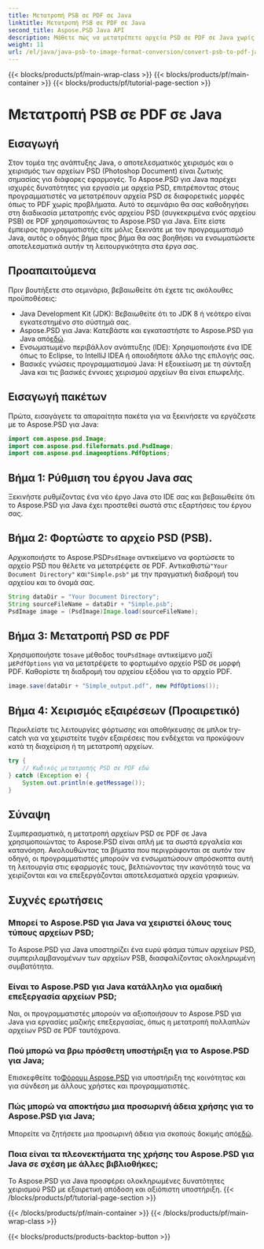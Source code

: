 ```yaml
---
title: Μετατροπή PSB σε PDF σε Java
linktitle: Μετατροπή PSB σε PDF σε Java
second_title: Aspose.PSD Java API
description: Μάθετε πώς να μετατρέπετε αρχεία PSD σε PDF σε Java χωρίς κόπο χρησιμοποιώντας το Aspose.PSD. Ιδανικό για προγραμματιστές που θέλουν να βελτιστοποιήσουν τη διαχείριση αρχείων γραφικών.
weight: 11
url: /el/java/java-psb-to-image-format-conversion/convert-psb-to-pdf-java/
---
```


{{< blocks/products/pf/main-wrap-class >}}
{{< blocks/products/pf/main-container >}}
{{< blocks/products/pf/tutorial-page-section >}}

# Μετατροπή PSB σε PDF σε Java

## Εισαγωγή
Στον τομέα της ανάπτυξης Java, ο αποτελεσματικός χειρισμός και ο χειρισμός των αρχείων PSD (Photoshop Document) είναι ζωτικής σημασίας για διάφορες εφαρμογές. Το Aspose.PSD για Java παρέχει ισχυρές δυνατότητες για εργασία με αρχεία PSD, επιτρέποντας στους προγραμματιστές να μετατρέπουν αρχεία PSD σε διαφορετικές μορφές όπως το PDF χωρίς προβλήματα. Αυτό το σεμινάριο θα σας καθοδηγήσει στη διαδικασία μετατροπής ενός αρχείου PSD (συγκεκριμένα ενός αρχείου PSB) σε PDF χρησιμοποιώντας το Aspose.PSD για Java. Είτε είστε έμπειρος προγραμματιστής είτε μόλις ξεκινάτε με τον προγραμματισμό Java, αυτός ο οδηγός βήμα προς βήμα θα σας βοηθήσει να ενσωματώσετε αποτελεσματικά αυτήν τη λειτουργικότητα στα έργα σας.
## Προαπαιτούμενα
Πριν βουτήξετε στο σεμινάριο, βεβαιωθείτε ότι έχετε τις ακόλουθες προϋποθέσεις:
- Java Development Kit (JDK): Βεβαιωθείτε ότι το JDK 8 ή νεότερο είναι εγκατεστημένο στο σύστημά σας.
-  Aspose.PSD για Java: Κατεβάστε και εγκαταστήστε το Aspose.PSD για Java από[εδώ](https://releases.aspose.com/psd/java/).
- Ενσωματωμένο περιβάλλον ανάπτυξης (IDE): Χρησιμοποιήστε ένα IDE όπως το Eclipse, το IntelliJ IDEA ή οποιοδήποτε άλλο της επιλογής σας.
- Βασικές γνώσεις προγραμματισμού Java: Η εξοικείωση με τη σύνταξη Java και τις βασικές έννοιες χειρισμού αρχείων θα είναι επωφελής.

## Εισαγωγή πακέτων
Πρώτα, εισαγάγετε τα απαραίτητα πακέτα για να ξεκινήσετε να εργάζεστε με το Aspose.PSD για Java:
```java
import com.aspose.psd.Image;
import com.aspose.psd.fileformats.psd.PsdImage;
import com.aspose.psd.imageoptions.PdfOptions;
```
## Βήμα 1: Ρύθμιση του έργου Java σας
Ξεκινήστε ρυθμίζοντας ένα νέο έργο Java στο IDE σας και βεβαιωθείτε ότι το Aspose.PSD για Java έχει προστεθεί σωστά στις εξαρτήσεις του έργου σας.
## Βήμα 2: Φορτώστε το αρχείο PSD (PSB).
 Αρχικοποιήστε το Aspose.PSD`PsdImage` αντικείμενο να φορτώσετε το αρχείο PSD που θέλετε να μετατρέψετε σε PDF. Αντικαθιστώ`"Your Document Directory"` και`"Simple.psb"` με την πραγματική διαδρομή του αρχείου και το όνομά σας.
```java
String dataDir = "Your Document Directory";
String sourceFileName = dataDir + "Simple.psb";
PsdImage image = (PsdImage)Image.load(sourceFileName);
```
## Βήμα 3: Μετατροπή PSD σε PDF
 Χρησιμοποιήστε το`save` μέθοδος του`PsdImage` αντικείμενο μαζί με`PdfOptions` για να μετατρέψετε το φορτωμένο αρχείο PSD σε μορφή PDF. Καθορίστε τη διαδρομή του αρχείου εξόδου για το αρχείο PDF.
```java
image.save(dataDir + "Simple_output.pdf", new PdfOptions());
```
## Βήμα 4: Χειρισμός εξαιρέσεων (Προαιρετικό)
Περικλείστε τις λειτουργίες φόρτωσης και αποθήκευσης σε μπλοκ try-catch για να χειριστείτε τυχόν εξαιρέσεις που ενδέχεται να προκύψουν κατά τη διαχείριση ή τη μετατροπή αρχείων.
```java
try {
    // Κωδικός μετατροπής PSD σε PDF εδώ
} catch (Exception e) {
    System.out.println(e.getMessage());
}
```

## Σύναψη
Συμπερασματικά, η μετατροπή αρχείων PSD σε PDF σε Java χρησιμοποιώντας το Aspose.PSD είναι απλή με τα σωστά εργαλεία και κατανόηση. Ακολουθώντας τα βήματα που περιγράφονται σε αυτόν τον οδηγό, οι προγραμματιστές μπορούν να ενσωματώσουν απρόσκοπτα αυτή τη λειτουργία στις εφαρμογές τους, βελτιώνοντας την ικανότητά τους να χειρίζονται και να επεξεργάζονται αποτελεσματικά αρχεία γραφικών.

## Συχνές ερωτήσεις
### Μπορεί το Aspose.PSD για Java να χειριστεί όλους τους τύπους αρχείων PSD;
Το Aspose.PSD για Java υποστηρίζει ένα ευρύ φάσμα τύπων αρχείων PSD, συμπεριλαμβανομένων των αρχείων PSB, διασφαλίζοντας ολοκληρωμένη συμβατότητα.
### Είναι το Aspose.PSD για Java κατάλληλο για ομαδική επεξεργασία αρχείων PSD;
Ναι, οι προγραμματιστές μπορούν να αξιοποιήσουν το Aspose.PSD για Java για εργασίες μαζικής επεξεργασίας, όπως η μετατροπή πολλαπλών αρχείων PSD σε PDF ταυτόχρονα.
### Πού μπορώ να βρω πρόσθετη υποστήριξη για το Aspose.PSD για Java;
 Επισκεφθείτε το[Φόρουμ Aspose.PSD](https://forum.aspose.com/c/psd/34) για υποστήριξη της κοινότητας και για σύνδεση με άλλους χρήστες και προγραμματιστές.
### Πώς μπορώ να αποκτήσω μια προσωρινή άδεια χρήσης για το Aspose.PSD για Java;
 Μπορείτε να ζητήσετε μια προσωρινή άδεια για σκοπούς δοκιμής από[εδώ](https://purchase.aspose.com/temporary-license/).
### Ποια είναι τα πλεονεκτήματα της χρήσης του Aspose.PSD για Java σε σχέση με άλλες βιβλιοθήκες;
Το Aspose.PSD για Java προσφέρει ολοκληρωμένες δυνατότητες χειρισμού PSD με εξαιρετική απόδοση και αξιόπιστη υποστήριξη.
{{< /blocks/products/pf/tutorial-page-section >}}

{{< /blocks/products/pf/main-container >}}
{{< /blocks/products/pf/main-wrap-class >}}

{{< blocks/products/products-backtop-button >}}
